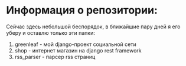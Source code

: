 # Информация о репозитории:
Сейчас здесь небольшой беспорядок, в ближайшие пару дней я его уберу и оставлю только эти папки:
1) greenleaf - мой django-проект социальной сети
2) shop - интернет магазин на django rest framework
3) rss_parser - парсер rss страниц 
